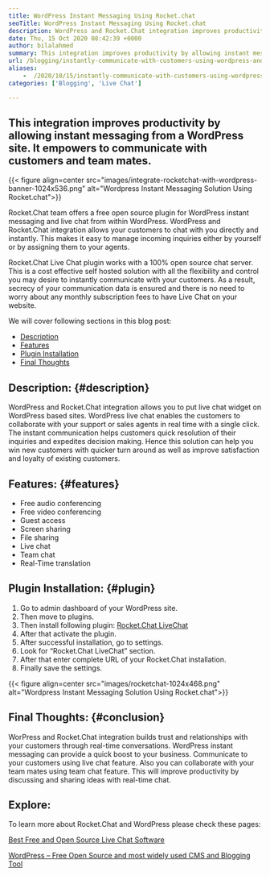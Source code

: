 ```yaml
---
title: WordPress Instant Messaging Using Rocket.chat
seoTitle: WordPress Instant Messaging Using Rocket.chat
description: WordPress and Rocket.Chat integration improves productivity by allowing instant messaging solution. It helps you to communicate affectively and timely.
date: Thu, 15 Oct 2020 08:42:39 +0000
author: bilalahmed
summary: This integration improves productivity by allowing instant messaging from a WordPress site. It empowers to communicate with customers and team mates.
url: /blogging/instantly-communicate-with-customers-using-wordpress-and-rocket-chat/
aliases: 
    -  /2020/10/15/instantly-communicate-with-customers-using-wordpress-and-rocket-chat/
categories: ['Blogging', 'Live Chat']

---
```

## This integration improves productivity by allowing instant messaging from a WordPress site. It empowers to communicate with customers and team mates.

{{< figure align=center src="images/integrate-rocketchat-with-wordpress-banner-1024x536.png" alt="Wordpress Instant Messaging Solution Using Rocket.chat">}}  

Rocket.Chat team offers a free open source plugin for WordPress instant messaging and live chat from within WordPress. WordPress and Rocket.Chat integration allows your customers to chat with you directly and instantly. This makes it easy to manage incoming inquiries either by yourself or by assigning them to your agents.

Rocket.Chat Live Chat plugin works with a 100% open source chat server. This is a cost effective self hosted solution with all the flexibility and control you may desire to instantly communicate with your customers. As a result, secrecy of your communication data is ensured and there is no need to worry about any monthly subscription fees to have Live Chat on your website.

We will cover following sections in this blog post:

  * [Description][1]
  * [Features][2]
  * [Plugin Installation][3]
  * [Final Thoughts][4]

## Description: {#description}

WordPress and Rocket.Chat integration allows you to put live chat widget on WordPress based sites. WordPress live chat enables the customers to collaborate with your support or sales agents in real time with a single click. The instant communication helps customers quick resolution of their inquiries and expedites decision making. Hence this solution can help you win new customers with quicker turn around as well as improve satisfaction and loyalty of existing customers.

## Features: {#features}

  * Free audio conferencing
  * Free video conferencing
  * Guest access
  * Screen sharing
  * File sharing
  * Live chat
  * Team chat
  * Real-Time translation

## Plugin Installation: {#plugin}

  1. Go to admin dashboard of your WordPress site.
  2. Then move to plugins.
  3. Then install following plugin: [Rocket.Chat LiveChat][5]
  4. After that activate the plugin.
  5. After successful installation, go to settings.
  6. Look for “Rocket.Chat LiveChat” section.
  7. After that enter complete URL of your Rocket.Chat installation.
  8. Finally save the settings.

{{< figure align=center src="images/rocketchat-1024x468.png" alt="Wordpress Instant Messaging Solution Using Rocket.chat">}}  

## Final Thoughts: {#conclusion}

WorPress and Rocket.Chat integration builds trust and relationships with your customers through real-time conversations. WordPress instant messaging can provide a quick boost to your business. Communicate to your customers using live chat feature. Also you can collaborate with your team mates using team chat feature. This will improve productivity by discussing and sharing ideas with real-time chat.

## Explore:

To learn more about Rocket.Chat and WordPress please check these pages:

[Best Free and Open Source Live Chat Software][6]

[WordPress – Free Open Source and most widely used CMS and Blogging Tool][7]

 [1]: #description
 [2]: #features
 [3]: #plugin
 [4]: #conclusion
 [5]: https://wordpress.org/plugins/rocketchat-livechat/
 [6]: https://products.containerize.com/live-chat
 [7]: https://href.li/?https://products.containerize.com/blogging/wordpress